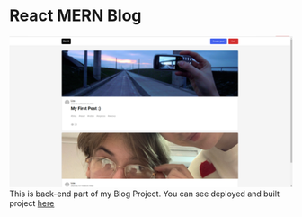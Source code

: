 # React MERN Blog
![Screenshot](screenshot.png)
This is back-end part of my Blog Project.
You can see deployed and built project [here](https://blog-front-end-six.vercel.app/)

